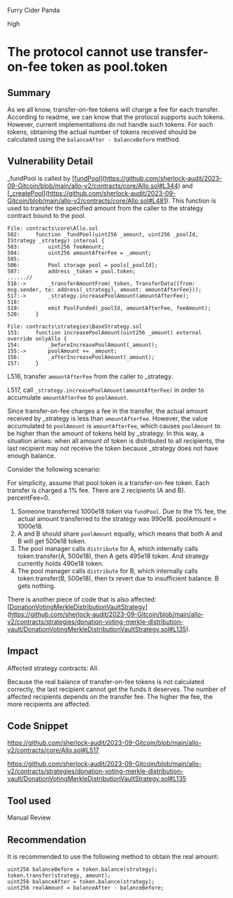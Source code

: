 Furry Cider Panda

high

# The protocol cannot use transfer-on-fee token as pool.token
## Summary

As we all know, transfer-on-fee tokens will charge a fee for each transfer. According to readme, we can know that the protocol supports such tokens. However, current implementations do not handle such tokens. For such tokens, obtaining the actual number of tokens received should be calculated using the `balanceAfter - balanceBefore` method.

## Vulnerability Detail

_fundPool is called by [[fundPool](https://github.com/sherlock-audit/2023-09-Gitcoin/blob/main/allo-v2/contracts/core/Allo.sol#L344)](https://github.com/sherlock-audit/2023-09-Gitcoin/blob/main/allo-v2/contracts/core/Allo.sol#L344) and [[_createPool](https://github.com/sherlock-audit/2023-09-Gitcoin/blob/main/allo-v2/contracts/core/Allo.sol#L481)](https://github.com/sherlock-audit/2023-09-Gitcoin/blob/main/allo-v2/contracts/core/Allo.sol#L481). This function is used to transfer the specified amount from the caller to the strategy contract bound to the pool.

```solidity
File: contracts\core\Allo.sol
502:     function _fundPool(uint256 _amount, uint256 _poolId, IStrategy _strategy) internal {
503:         uint256 feeAmount;
504:         uint256 amountAfterFee = _amount;
505: 
506:         Pool storage pool = pools[_poolId];
507:         address _token = pool.token;
......//
516:->       _transferAmountFrom(_token, TransferData({from: msg.sender, to: address(_strategy), amount: amountAfterFee}));
517:->       _strategy.increasePoolAmount(amountAfterFee);
518: 
519:         emit PoolFunded(_poolId, amountAfterFee, feeAmount);
520:     }

File: contracts\strategies\BaseStrategy.sol
153:     function increasePoolAmount(uint256 _amount) external override onlyAllo {
154:         _beforeIncreasePoolAmount(_amount);
155:->       poolAmount += _amount;
156:         _afterIncreasePoolAmount(_amount);
157:     }
```

L516, transfer `amountAfterFee` from the caller to _strategy.

L517, call `_strategy.increasePoolAmount(amountAfterFee)` in order to accumulate `amountAfterFee` to `poolAmount`.

Since transfer-on-fee charges a fee in the transfer, the actual amount received by _strategy is less than `amountAfterFee`. However, the value accumulated to `poolAmount` is `amountAfterFee`, which causes `poolAmount` to be higher than the amount of tokens held by _strategy. In this way, a situation arises: when all amount of token is distributed to all recipients, the last recipient may not receive the token because _strategy does not have enough balance.

Consider the following scenario:

For simplicity, assume that pool.token is a transfer-on-fee token. Each transfer is charged a 1% fee. There are 2 recipients (A and B). percentFee=0.

1.  Someone transferred 1000e18 token via `fundPool`. Due to the 1% fee, the actual amount transferred to the strategy was 990e18. poolAmount = 1000e18.
2.  A and B should share `poolAmount` equally, which means that both A and B will get 500e18 token.
3.  The pool manager calls `distribute` for A, which internally calls token.transfer(A, 500e18), then A gets 495e18 token. And strategy currently holds 490e18 token.
4.  The pool manager calls `distribute` for B, which internally calls token.transfer(B, 500e18), then tx revert due to insufficient balance. B gets nothing.

There is another piece of code that is also affected: [[DonationVotingMerkleDistributionVaultStrategy](https://github.com/sherlock-audit/2023-09-Gitcoin/blob/main/allo-v2/contracts/strategies/donation-voting-merkle-distribution-vault/DonationVotingMerkleDistributionVaultStrategy.sol#L135)](https://github.com/sherlock-audit/2023-09-Gitcoin/blob/main/allo-v2/contracts/strategies/donation-voting-merkle-distribution-vault/DonationVotingMerkleDistributionVaultStrategy.sol#L135).

## Impact

Affected strategy contracts: All.

Because the real balance of transfer-on-fee tokens is not calculated correctly, the last recipient cannot get the funds it deserves. The number of affected recipients depends on the transfer fee. The higher the fee, the more recipients are affected.

## Code Snippet

https://github.com/sherlock-audit/2023-09-Gitcoin/blob/main/allo-v2/contracts/core/Allo.sol#L517

https://github.com/sherlock-audit/2023-09-Gitcoin/blob/main/allo-v2/contracts/strategies/donation-voting-merkle-distribution-vault/DonationVotingMerkleDistributionVaultStrategy.sol#L135

## Tool used

Manual Review

## Recommendation

It is recommended to use the following method to obtain the real amount:

```fix
uint256 balanceBefore = token.balance(strategy);
token.transfer(strategy, amount);
uint256 balanceAfter = token.balance(strategy);
uint256 realAmount = balanceAfter - balanceBefore;
```